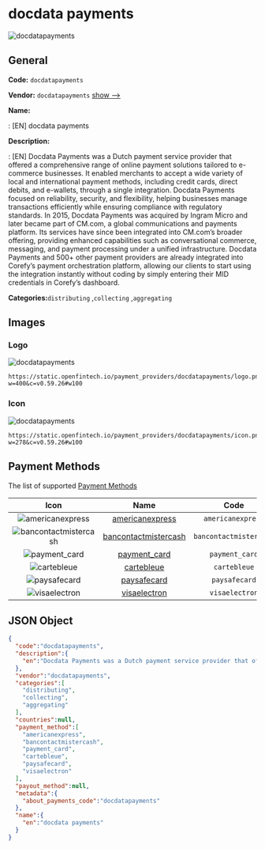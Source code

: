 
# docdata payments 
![docdatapayments](https://static.openfintech.io/payment_providers/docdatapayments/logo.png?w=400&c=v0.59.26#w100)  

## General 
 
**Code:** `docdatapayments` 
 
**Vendor:** `docdatapayments` [show -->](/vendors/docdatapayments/) 
 
**Name:** 
 
:	[EN] docdata payments 
 
**Description:** 
 
: [EN] Docdata Payments was a Dutch payment service provider that offered a comprehensive range of online payment solutions tailored to e-commerce businesses. It enabled merchants to accept a wide variety of local and international payment methods, including credit cards, direct debits, and e-wallets, through a single integration. Docdata Payments focused on reliability, security, and flexibility, helping businesses manage transactions efficiently while ensuring compliance with regulatory standards. In 2015, Docdata Payments was acquired by Ingram Micro and later became part of CM.com, a global communications and payments platform. Its services have since been integrated into CM.com’s broader offering, providing enhanced capabilities such as conversational commerce, messaging, and payment processing under a unified infrastructure. Docdata Payments and 500+ other payment providers are already integrated into Corefy’s payment orchestration platform, allowing our clients to start using the integration instantly without coding by simply entering their MID credentials in Corefy’s dashboard. 
 
**Categories:**`distributing` ,`collecting` ,`aggregating` 
 

## Images 

### Logo 
 
![docdatapayments](https://static.openfintech.io/payment_providers/docdatapayments/logo.png?w=400&c=v0.59.26#w100)  

```
https://static.openfintech.io/payment_providers/docdatapayments/logo.png?w=400&c=v0.59.26#w100
```  

### Icon 
 
![docdatapayments](https://static.openfintech.io/payment_providers/docdatapayments/icon.png?w=278&c=v0.59.26#w100)  

```
https://static.openfintech.io/payment_providers/docdatapayments/icon.png?w=278&c=v0.59.26#w100
```  

## Payment Methods 
 
The list of supported [Payment Methods](/payment-methods/) 

|Icon|Name|Code| 
|:---:|:---:|:---:| 
|![americanexpress](https://static.openfintech.io/payment_methods/americanexpress/icon.svg?w=278&c=v0.59.26#w100) |[americanexpress](/payment-methods/americanexpress/)|`americanexpress`| 
|![bancontactmistercash](https://static.openfintech.io/payment_methods/bancontactmistercash/icon.png?w=278&c=v0.59.26#w100) |[bancontactmistercash](/payment-methods/bancontactmistercash/)|`bancontactmistercash`| 
|![payment_card](https://static.openfintech.io/payment_methods/payment_card/icon.svg?w=278&c=v0.59.26#w100) |[payment_card](/payment-methods/payment_card/)|`payment_card`| 
|![cartebleue](https://static.openfintech.io/payment_methods/cartebleue/icon.png?w=278&c=v0.59.26#w100) |[cartebleue](/payment-methods/cartebleue/)|`cartebleue`| 
|![paysafecard](https://static.openfintech.io/payment_methods/paysafecard/icon.svg?w=278&c=v0.59.26#w100) |[paysafecard](/payment-methods/paysafecard/)|`paysafecard`| 
|![visaelectron](https://static.openfintech.io/payment_methods/visaelectron/icon.png?w=278&c=v0.59.26#w100) |[visaelectron](/payment-methods/visaelectron/)|`visaelectron`| 
 

## JSON Object 

```json
{
  "code":"docdatapayments",
  "description":{
    "en":"Docdata Payments was a Dutch payment service provider that offered a comprehensive range of online payment solutions tailored to e-commerce businesses. It enabled merchants to accept a wide variety of local and international payment methods, including credit cards, direct debits, and e-wallets, through a single integration. Docdata Payments focused on reliability, security, and flexibility, helping businesses manage transactions efficiently while ensuring compliance with regulatory standards. In 2015, Docdata Payments was acquired by Ingram Micro and later became part of CM.com, a global communications and payments platform. Its services have since been integrated into CM.com\u2019s broader offering, providing enhanced capabilities such as conversational commerce, messaging, and payment processing under a unified infrastructure. Docdata Payments and 500+ other payment providers are already integrated into Corefy\u2019s payment orchestration platform, allowing our clients to start using the integration instantly without coding by simply entering their MID credentials in Corefy\u2019s dashboard."
  },
  "vendor":"docdatapayments",
  "categories":[
    "distributing",
    "collecting",
    "aggregating"
  ],
  "countries":null,
  "payment_method":[
    "americanexpress",
    "bancontactmistercash",
    "payment_card",
    "cartebleue",
    "paysafecard",
    "visaelectron"
  ],
  "payout_method":null,
  "metadata":{
    "about_payments_code":"docdatapayments"
  },
  "name":{
    "en":"docdata payments"
  }
}
```  
